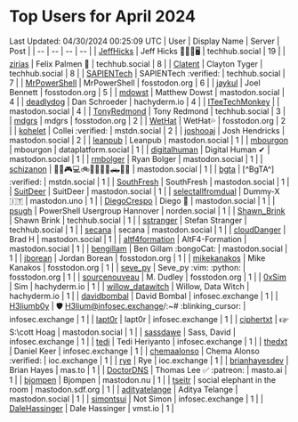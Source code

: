 # Top Users for April 2024
Last Updated: 04/30/2024 00:25:09 UTC
| User | Display Name | Server | Post |
| -- | -- | -- | -- |
| [JeffHicks](https://techhub.social/@JeffHicks) | Jeff Hicks 🐶🎼🍷🖥️ | techhub.social | 19 |
| [zirias](https://techhub.social/@zirias) | Felix Palmen 📯 | techhub.social | 8 |
| [Clatent](https://techhub.social/@Clatent) | Clayton Tyger | techhub.social | 8 |
| [SAPIENTech](https://techhub.social/@SAPIENTech) | SAPIENTech :verified: | techhub.social | 7 |
| [MrPowerShell](https://fosstodon.org/@MrPowerShell) | MrPowerShell | fosstodon.org | 6 |
| [jaykul](https://fosstodon.org/@jaykul) | Joel Bennett | fosstodon.org | 5 |
| [mdowst](https://mastodon.social/@mdowst) | Matthew Dowst | mastodon.social | 4 |
| [deadlydog](https://hachyderm.io/@deadlydog) | Dan Schroeder | hachyderm.io | 4 |
| [ITeeTechMonkey](https://mastodon.social/@ITeeTechMonkey) |  | mastodon.social | 4 |
| [TonyRedmond](https://techhub.social/@TonyRedmond) | Tony Redmond | techhub.social | 3 |
| [mdgrs](https://fosstodon.org/@mdgrs) | mdgrs | fosstodon.org | 2 |
| [WetHat](https://fosstodon.org/@WetHat) | WetHat💦 | fosstodon.org | 2 |
| [kohelet](https://mstdn.social/@kohelet) | Collei :verified: | mstdn.social | 2 |
| [joshooaj](https://mastodon.social/@joshooaj) | Josh Hendricks | mastodon.social | 2 |
| [leanpub](https://mastodon.social/@leanpub) | Leanpub | mastodon.social | 1 |
| [mbourgon](https://dataplatform.social/@mbourgon) | mbourgon | dataplatform.social | 1 |
| [digitalhuman](https://mastodon.social/@digitalhuman) | Digital Human ✔ | mastodon.social | 1 |
| [rmbolger](https://mastodon.social/@rmbolger) | Ryan Bolger | mastodon.social | 1 |
| [schizanon](https://mastodon.social/@schizanon) | 🍄🌈🎮💻🚲🥓🎃💀🏴🛻🇺🇸 | mastodon.social | 1 |
| [bgta](https://mstdn.social/@bgta) | [^BgTA^] :verified: | mstdn.social | 1 |
| [SouthFresh](https://mastodon.social/@SouthFresh) | SouthFresh | mastodon.social | 1 |
| [SuitDeer](https://mastodon.social/@SuitDeer) | SuitDeer | mastodon.social | 1 |
| [selectallfromdual](https://mastodon.uno/@selectallfromdual) | Dummy-X 🇮🇹 | mastodon.uno | 1 |
| [DiegoCrespo](https://mastodon.social/@DiegoCrespo) | Diego 🌲 | mastodon.social | 1 |
| [psugh](https://norden.social/@psugh) | PowerShell Usergroup Hannover | norden.social | 1 |
| [Shawn_Brink](https://techhub.social/@Shawn_Brink) | Shawn Brink | techhub.social | 1 |
| [sstranger](https://techhub.social/@sstranger) | Stefan Stranger | techhub.social | 1 |
| [secana](https://mastodon.social/@secana) | secana | mastodon.social | 1 |
| [cloudDanger](https://mastodon.social/@cloudDanger) | Brad H | mastodon.social | 1 |
| [altf4formation](https://mastodon.social/@altf4formation) | AltF4-Formation | mastodon.social | 1 |
| [bengillam](https://mastodon.social/@bengillam) | Ben Gillam :bongoCat: | mastodon.social | 1 |
| [jborean](https://fosstodon.org/@jborean) | Jordan Borean | fosstodon.org | 1 |
| [mikekanakos](https://fosstodon.org/@mikekanakos) | Mike Kanakos | fosstodon.org | 1 |
| [seve_py](https://fosstodon.org/@seve_py) | Seve_py :vim: :python: | fosstodon.org | 1 |
| [sourcenouveau](https://fosstodon.org/@sourcenouveau) | M. Dudley | fosstodon.org | 1 |
| [0xSim](https://hachyderm.io/@0xSim) | Sim | hachyderm.io | 1 |
| [willow_datawitch](https://hachyderm.io/@willow_datawitch) | Willow, Data Witch | hachyderm.io | 1 |
| [davidbombal](https://infosec.exchange/@davidbombal) | David Bombal | infosec.exchange | 1 |
| [H3liumb0y](https://infosec.exchange/@H3liumb0y) | 🛡 H3lium@infosec.exchange/:~# :blinking_cursor:​ | infosec.exchange | 1 |
| [lapt0r](https://infosec.exchange/@lapt0r) | lapt0r | infosec.exchange | 1 |
| [ciphertxt](https://mastodon.social/@ciphertxt) | ☞ S:\cott Hoag | mastodon.social | 1 |
| [sassdawe](https://infosec.exchange/@sassdawe) | Sass, David | infosec.exchange | 1 |
| [tedi](https://infosec.exchange/@tedi) | Tedi Heriyanto | infosec.exchange | 1 |
| [thedxt](https://infosec.exchange/@thedxt) | Daniel Keer | infosec.exchange | 1 |
| [chemaalonso](https://ioc.exchange/@chemaalonso) | Chema Alonso :verified: | ioc.exchange | 1 |
| [rye](https://ioc.exchange/@rye) | Rye | ioc.exchange | 1 |
| [brianhayesdev](https://mas.to/@brianhayesdev) | Brian Hayes | mas.to | 1 |
| [DoctorDNS](https://masto.ai/@DoctorDNS) | Thomas Lee ✅ :patreon: | masto.ai | 1 |
| [bjompen](https://mastodon.nu/@bjompen) | Bjompen | mastodon.nu | 1 |
| [tseitr](https://mastodon.sdf.org/@tseitr) | social elephant in the room | mastodon.sdf.org | 1 |
| [adityatelange](https://mastodon.social/@adityatelange) | Aditya Telange | mastodon.social | 1 |
| [simontsui](https://infosec.exchange/@simontsui) | Not Simon | infosec.exchange | 1 |
| [DaleHassinger](https://vmst.io/@DaleHassinger) | Dale Hassinger | vmst.io | 1 |
